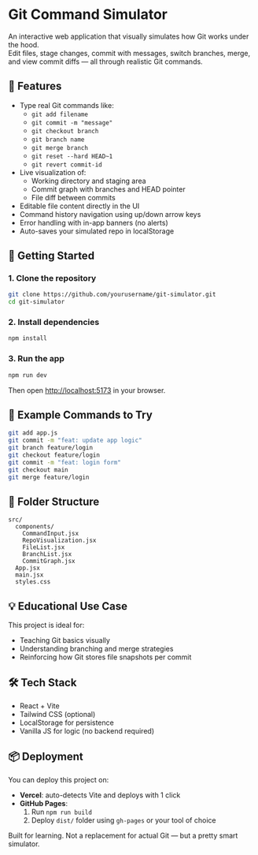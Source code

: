 # Git Command Simulator

An interactive web application that visually simulates how Git works under the hood.  
Edit files, stage changes, commit with messages, switch branches, merge, and view commit diffs — all through realistic Git commands.

## 🔧 Features

- Type real Git commands like:
  - `git add filename`
  - `git commit -m "message"`
  - `git checkout branch`
  - `git branch name`
  - `git merge branch`
  - `git reset --hard HEAD~1`
  - `git revert commit-id`
- Live visualization of:
  - Working directory and staging area
  - Commit graph with branches and HEAD pointer
  - File diff between commits
- Editable file content directly in the UI
- Command history navigation using up/down arrow keys
- Error handling with in-app banners (no alerts)
- Auto-saves your simulated repo in localStorage

## 🚀 Getting Started

### 1. Clone the repository

```bash
git clone https://github.com/yourusername/git-simulator.git
cd git-simulator
```

### 2. Install dependencies

```bash
npm install
```

### 3. Run the app

```bash
npm run dev
```

Then open [http://localhost:5173](http://localhost:5173) in your browser.

## 🧪 Example Commands to Try

```bash
git add app.js
git commit -m "feat: update app logic"
git branch feature/login
git checkout feature/login
git commit -m "feat: login form"
git checkout main
git merge feature/login
```

## 📁 Folder Structure

```
src/
  components/
    CommandInput.jsx
    RepoVisualization.jsx
    FileList.jsx
    BranchList.jsx
    CommitGraph.jsx
  App.jsx
  main.jsx
  styles.css
```

## 💡 Educational Use Case

This project is ideal for:
- Teaching Git basics visually
- Understanding branching and merge strategies
- Reinforcing how Git stores file snapshots per commit

## 🛠 Tech Stack

- React + Vite
- Tailwind CSS (optional)
- LocalStorage for persistence
- Vanilla JS for logic (no backend required)

## 📦 Deployment

You can deploy this project on:
- **Vercel**: auto-detects Vite and deploys with 1 click
- **GitHub Pages**:
  1. Run `npm run build`
  2. Deploy `dist/` folder using `gh-pages` or your tool of choice


Built for learning. Not a replacement for actual Git — but a pretty smart simulator.
